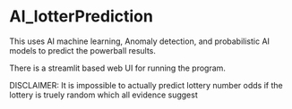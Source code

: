 # AI_lotterPrediction

This uses AI machine learning, Anomaly detection, and probabilistic AI models to predict the powerball results.

There is a streamlit based web UI for running the program.

DISCLAIMER: It is impossible to actually predict lottery number odds if the lottery is truely random which all evidence suggest
